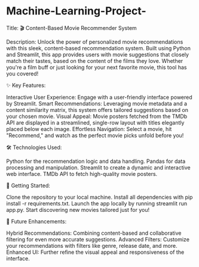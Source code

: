 # Machine-Learning-Project-

Title: 🎬 Content-Based Movie Recommender System

Description:
Unlock the power of personalized movie recommendations with this sleek, content-based recommendation system. Built using Python and Streamlit, this app provides users with movie suggestions that closely match their tastes, based on the content of the films they love. Whether you're a film buff or just looking for your next favorite movie, this tool has you covered!

✨ Key Features:

Interactive User Experience: Engage with a user-friendly interface powered by Streamlit.
Smart Recommendations: Leveraging movie metadata and a content similarity matrix, this system offers tailored suggestions based on your chosen movie.
Visual Appeal: Movie posters fetched from the TMDb API are displayed in a streamlined, single-row layout with titles elegantly placed below each image.
Effortless Navigation: Select a movie, hit "Recommend," and watch as the perfect movie picks unfold before you!

🛠️ Technologies Used:

Python for the recommendation logic and data handling.
Pandas for data processing and manipulation.
Streamlit to create a dynamic and interactive web interface.
TMDb API to fetch high-quality movie posters.

🚀 Getting Started:

Clone the repository to your local machine.
Install all dependencies with pip install -r requirements.txt.
Launch the app locally by running streamlit run app.py.
Start discovering new movies tailored just for you!

🎯 Future Enhancements:

Hybrid Recommendations: Combining content-based and collaborative filtering for even more accurate suggestions.
Advanced Filters: Customize your recommendations with filters like genre, release date, and more.
Enhanced UI: Further refine the visual appeal and responsiveness of the interface.

